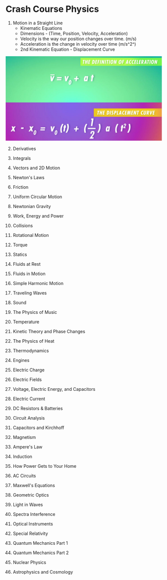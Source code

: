 # Crash Course Physics

1. Motion in a Straight Line
    - Kinematic Equations
    - Dimensions - (Time, Position, Velocity, Acceleration)
    - Velocity is the way our position changes over time. (m/s)
    - Acceleration is the change in velocity over time (m/s^2^)
    - 2nd Kinematic Equation - Displacement Curve

![image](../../media/Crash-Course-Physics-image1.jpg)

2. Derivatives

3. Integrals

4. Vectors and 2D Motion

5. Newton's Laws

6. Friction

7. Uniform Circular Motion

8. Newtonian Gravity

9. Work, Energy and Power

10. Collisions

11. Rotational Motion

12. Torque

13. Statics

14. Fluids at Rest

15. Fluids in Motion

16. Simple Harmonic Motion

17. Traveling Waves

18. Sound

19. The Physics of Music

20. Temperature

21. Kinetic Theory and Phase Changes

22. The Physics of Heat

23. Thermodynamics

24. Engines

25. Electric Charge

26. Electric Fields

27. Voltage, Electric Energy, and Capacitors

28. Electric Current

29. DC Resistors & Batteries

30. Circuit Analysis

31. Capacitors and Kirchhoff

32. Magnetism

33. Ampere's Law

34. Induction

35. How Power Gets to Your Home

36. AC Circuits

37. Maxwell's Equations

38. Geometric Optics

39. Light in Waves

40. Spectra Interference

41. Optical Instruments

42. Special Relativity

43. Quantum Mechanics Part 1

44. Quantum Mechanics Part 2

45. Nuclear Physics

46. Astrophysics and Cosmology
